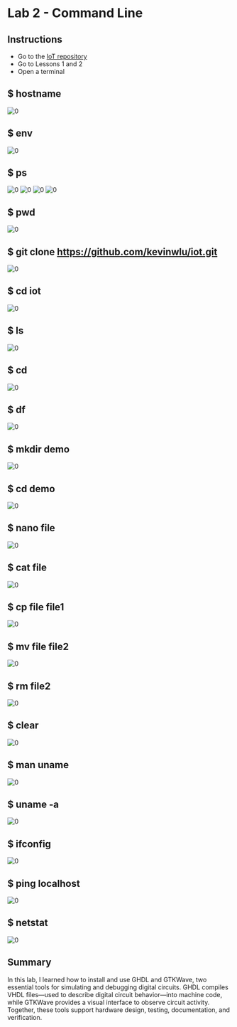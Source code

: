# Lab 2 - Command Line

## Instructions

- Go to the [IoT repository](https://github.com/kevinwlu/iot) 
- Go to Lessons 1 and 2
- Open a terminal

## $ hostname
![0](hostname.png)

## $ env
![0](Lab_01_HalfAdderCode.png)

## $ ps
![0](ps0.png)
![0](ps1.png)
![0](ps2.png)
![0](ps3.png)

## $ pwd
![0](Lab_01_HalfAdderCode.png)

## $ git clone https://github.com/kevinwlu/iot.git
![0](Lab_01_HalfAdderCode.png)

## $ cd iot
![0](Lab_01_HalfAdderCode.png)

## $ ls
![0](Lab_01_HalfAdderCode.png)

## $ cd
![0](Lab_01_HalfAdderCode.png)

## $ df
![0](Lab_01_HalfAdderCode.png)

## $ mkdir demo
![0](Lab_01_HalfAdderCode.png)

## $ cd demo
![0](Lab_01_HalfAdderCode.png)

## $ nano file
![0](Lab_01_HalfAdderCode.png)

## $ cat file
![0](Lab_01_HalfAdderCode.png)

## $ cp file file1
![0](Lab_01_HalfAdderCode.png)

## $ mv file file2
![0](Lab_01_HalfAdderCode.png)

## $ rm file2
![0](Lab_01_HalfAdderCode.png)

## $ clear
![0](Lab_01_HalfAdderCode.png)

## $ man uname
![0](Lab_01_HalfAdderCode.png)

## $ uname -a
![0](Lab_01_HalfAdderCode.png)

## $ ifconfig
![0](Lab_01_HalfAdderCode.png)

## $ ping localhost
![0](Lab_01_HalfAdderCode.png)

## $ netstat
![0](Lab_01_HalfAdderCode.png)

## Summary
In this lab, I learned how to install and use GHDL and GTKWave, two essential tools for simulating and debugging digital circuits. GHDL compiles VHDL files—used to describe digital circuit behavior—into machine code, while GTKWave provides a visual interface to observe circuit activity. Together, these tools support hardware design, testing, documentation, and verification.

